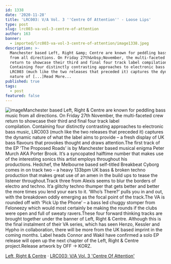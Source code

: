 ```yaml
---
id: 1338
date: '2020-11-28'
title: 'LRC003: V/A Vol. 3 ''Centre Of Attention'' - Loose Lips'
type: post
slug: lrc003-va-vol-3-centre-of-attention
author: 163
banner:
  - imported/lrc003-va-vol-3-centre-of-attention/image1338.jpeg
description: >-
  Manchester based Left, Right &amp; Centre are known for peddling bass music
  from all directions. On Friday 27th&nbsp;November, the multi-faceted crew
  return to showcase their third and final four track label compilation.&nbsp;
  Containing four distinctly contrasting approaches to electronic bass music,
  LRC003 (much like the two releases that preceded it) captures the dynamic
  nature of [...]Read More...
published: true
tags:
  - post
featured: false
---
```

![image](../imported/lrc003-va-vol-3-centre-of-attention/image1338.jpeg)Manchester based Left, Right & Centre are known for peddling bass music from all directions. On Friday 27th November, the multi-faceted crew return to showcase their third and final four track label compilation. Containing four distinctly contrasting approaches to electronic bass music, LRC003 (much like the two releases that preceded it) captures the dynamic nature of what the label aims to provide – a fresh display of UK bass flavours that provokes thought and draws attention.The first track of the EP ‘The Proposed Roads’ is by Manchester based musical enigma Peter Murch AKA Porter Brook. It’s a syncopated halftime number that makes use of the interesting sonics this artist employs throughout his productions. Hedchef, the Melbourne based self-titled Breakbeat Cyborg comes in on track two – a heavy 133bpm UK bass & broken techno production that makes great use of an amen in the build ups to tease the listener throughout.Track three from Alexis seems to blur the borders of electro and techno. It’a glitchy techno thumper that gets better and better the more times you lend your ears to it. ‘Who’s There?’ pulls you in and out, with the breakdown oddly emerging as the focal point of the track.The VA is rounded off with ‘Pick Up the Phone’ – a bass led chuggy stomper from Feloneezy which would most certainly be making the rounds if the clubs were open and full of sweaty ravers.These four forward thinking tracks are brought together under the banner of Left, Right & Centre. Although this is the final instalment of their VA series, which has seen Henzo, Kessler and Hypho in collaboration, there will be more from the UK based imprint in the coming months. Label heads Connor and Wakil have confirmed a solo EP release will open up the next chapter of the Left, Right & Centre project.Release artwork by OFF → KORZ.

[Left, Right & Centre](https://soundcloud.com/leftrightandcentreuk "Left, Right & Centre") · [LRC003: V/A Vol. 3 'Centre Of Attention'](https://soundcloud.com/leftrightandcentreuk/sets/lrc003-v-a-vol-3-centre-of "LRC003: V/A Vol. 3 'Centre Of Attention'")
